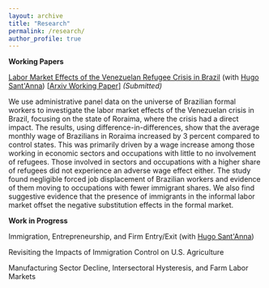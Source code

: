 ```yaml
---
layout: archive
title: "Research"
permalink: /research/
author_profile: true
---
```


**Working Papers**


[Labor Market Effects of the Venezuelan Refugee Crisis in Brazil](https://shsamyam.github.io/files/SantAnnaShrestha2023.pdf) (with [Hugo Sant'Anna](https://hsantanna.org/)) [[Arxiv Working Paper](https://arxiv.org/abs/2302.04201)] *(Submitted)*

We use administrative panel data on the universe of Brazilian formal workers to investigate the labor market effects of the Venezuelan crisis in Brazil, focusing on the state of Roraima, where the crisis had a direct impact. The results, using difference-in-differences, show that the average monthly wage of Brazilians in Roraima increased by 3 percent compared to control states. This was primarily driven by a wage increase among those working in economic sectors and occupations with little to no involvement of refugees. Those involved in sectors and occupations with a higher share of refugees did not experience an adverse wage effect either. The study found negligible forced job displacement of Brazilian workers and evidence of them moving to occupations with fewer immigrant shares. We also find suggestive evidence that the presence of immigrants in the informal labor market offset the negative substitution effects in the formal market.


**Work in Progress**

Immigration, Entrepreneurship, and Firm Entry/Exit (with [Hugo Sant'Anna](https://hsantanna.org/))

Revisiting the Impacts of Immigration Control on U.S. Agriculture

Manufacturing Sector Decline, Intersectoral Hysteresis, and Farm Labor Markets

